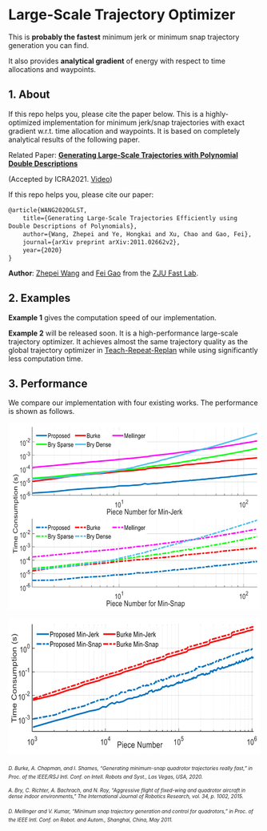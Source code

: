 # Large-Scale Trajectory Optimizer
This is __probably the fastest__ minimum jerk or minimum snap trajectory generation you can find.

It also provides __analytical gradient__ of energy with respect to time allocations and waypoints.

## 1. About
If this repo helps you, please cite the paper below.
This is a highly-optimized implementation for minimum jerk/snap trajectories with exact gradient w.r.t. time allocation and waypoints. It is based on completely analytical results of the following paper.

Related Paper: [__Generating Large-Scale Trajectories with Polynomial Double Descriptions__](https://zhepeiwang.github.io/pubs/icra_2021_largescale.pdf)

(Accepted by ICRA2021. [Video](https://www.youtube.com/watch?v=tA3fIyggH4I))

If this repo helps you, please cite our paper:

    @article{WANG2020GLST,
        title={Generating Large-Scale Trajectories Efficiently using Double Descriptions of Polynomials},
        author={Wang, Zhepei and Ye, Hongkai and Xu, Chao and Gao, Fei},
        journal={arXiv preprint arXiv:2011.02662v2},
        year={2020}
    }

__Author__: [Zhepei Wang](https://zhepeiwang.github.io/) and [Fei Gao](https://ustfei.com/) from the [ZJU Fast Lab](http://zju-fast.com/).

## 2. Examples

__Example 1__ gives the computation speed of our implementation.

__Example 2__ will be released soon. It is a high-performance large-scale trajectory optimizer. It achieves almost the same trajectory quality as the global trajectory optimizer in [Teach-Repeat-Replan](https://github.com/HKUST-Aerial-Robotics/Teach-Repeat-Replan) while using significantly less computation time.

## 3. Performance

We compare our implementation with four existing works. The performance is shown as follows.

<p align="center">
  <img src="misc/ModerateScale.png" width = "640" height = "375"/>
</p>
<p align="center">
  <img src="misc/LargeScale.png" width = "640" height = "272"/>
</p>

<font size="1"> <em>D. Burke, A. Chapman, and I. Shames, “Generating minimum-snap quadrotor trajectories really fast,” in Proc. of the IEEE/RSJ Intl. Conf. on Intell. Robots and Syst., Las Vegas, USA, 2020.

A. Bry, C. Richter, A. Bachrach, and N. Roy, “Aggressive flight of fixed-wing and quadrotor aircraft in dense indoor environments,” The International Journal of Robotics Research, vol. 34, p. 1002, 2015.

D. Mellinger and V. Kumar, “Minimum snap trajectory generation and control for quadrotors,” in Proc. of the IEEE Intl. Conf. on Robot. and Autom., Shanghai, China, May 2011.</em> </font>
